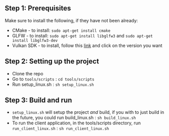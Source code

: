 ## Step 1: Prerequisites

Make sure to install the following, if they have not been already:

- CMake - to install: `sudo apt-get install cmake`
- GLFW - to install: `sudo apt-get install libglfw3` and `sudo apt-get install libglfw3-dev`
- Vulkan SDK - to install, follow this [link](https://packages.lunarg.com/) and click on the version you want

## Step 2: Setting up the project

- Clone the repo
- Go to `tools/scripts` : `cd tools/scripts`
- Run setup_linux.sh : `sh setup_linux.sh`

## Step 3: Build and run
- `setup_linux.sh` will setup the project *and* build, if you with to just build in the future, you could run build_linux.sh : `sh build_linux.sh`
- To run the client application, in the tools/scripts directory, run `run_client_linux.sh` : `sh run_client_linux.sh`
